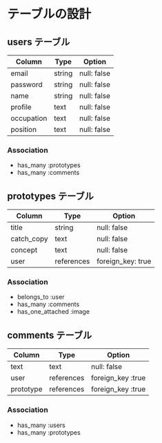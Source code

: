 # テーブルの設計

## users テーブル

| Column     | Type        | Option       |
| -----------|------------ | ------------ |
| email      | string      | null: false  |
| password   | string      | null: false  |
| name       | string      | null: false  |
| profile    | text        | null: false  |
| occupation | text        | null: false  |
| position   | text        | null: false  |

### Association
- has_many :prototypes
- has_many :comments

## prototypes テーブル

| Column     | Type        | Option           |
| -----------|------------ | ---------------- |
| title      | string      | null: false      |
| catch_copy | text        | null: false      |
| concept    | text        | null: false      |
| user       | references  | foreign_key: true|

### Association
- belongs_to :user
- has_many :comments
- has_one_attached :image

## comments テーブル

| Column     | Type        | Option            |
| -----------|------------ | ----------------- |
| text       | text        | null: false       |
| user       | references  | foreign_key :true |
| prototype  | references  | foreign_key :true |

### Association
- has_many :users
- has_many :prototypes
